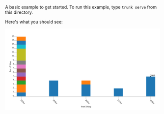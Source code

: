 A basic example to get started. To run this example, type `trunk serve` from this directory.

Here's what you should see:

![Sample chart](../../images/stacked-bar-chart.png "A stacked bar chart")
